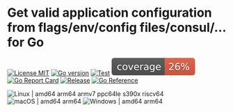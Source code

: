 # Get valid application configuration from flags/env/config files/consul/… for Go

[![License MIT](https://img.shields.io/badge/license-MIT-royalblue.svg)](LICENSE)
[![Go version](https://img.shields.io/github/go-mod/go-version/powerman/appcfg?color=blue)](https://go.dev/)
[![Test](https://img.shields.io/github/actions/workflow/status/powerman/appcfg/test.yml?label=test)](https://github.com/powerman/appcfg/actions/workflows/test.yml)
[![Coverage Status](https://raw.githubusercontent.com/powerman/appcfg/gh-badges/coverage.svg)](https://github.com/powerman/appcfg/actions/workflows/test.yml)
[![Go Report Card](https://goreportcard.com/badge/github.com/powerman/appcfg)](https://goreportcard.com/report/github.com/powerman/appcfg)
[![Release](https://img.shields.io/github/v/release/powerman/appcfg?color=blue)](https://github.com/powerman/appcfg/releases/latest)
[![Go Reference](https://pkg.go.dev/badge/github.com/powerman/appcfg.svg)](https://pkg.go.dev/github.com/powerman/appcfg)

![Linux | amd64 arm64 armv7 ppc64le s390x riscv64](https://img.shields.io/badge/Linux-amd64%20arm64%20armv7%20ppc64le%20s390x%20riscv64-royalblue)
![macOS | amd64 arm64](https://img.shields.io/badge/macOS-amd64%20arm64-royalblue)
![Windows | amd64 arm64](https://img.shields.io/badge/Windows-amd64%20arm64-royalblue)
